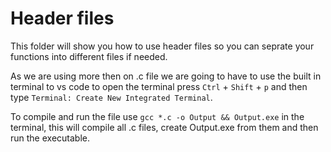 # Header files

This folder will show you how to use header files so you can seprate your functions into different files if needed.

As we are using more then on .c file we are going to have to use the built in terminal to vs code to open the terminal press `Ctrl` + `Shift` + `p` and then type `Terminal: Create New Integrated Terminal`.

To compile and run the file use `gcc *.c -o Output && Output.exe` in the terminal, this will compile all .c files, create Output.exe from them and then run the executable.
